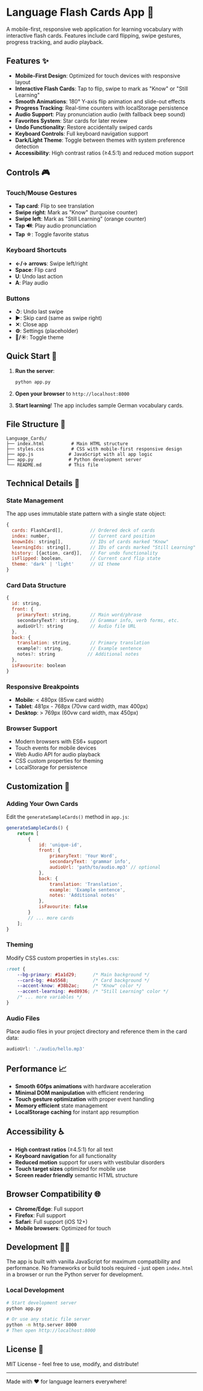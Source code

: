 # Language Flash Cards App 🎴

A mobile-first, responsive web application for learning vocabulary with interactive flash cards. Features include card flipping, swipe gestures, progress tracking, and audio playback.

## Features ✨

- **Mobile-First Design**: Optimized for touch devices with responsive layout
- **Interactive Flash Cards**: Tap to flip, swipe to mark as "Know" or "Still Learning"
- **Smooth Animations**: 180° Y-axis flip animation and slide-out effects
- **Progress Tracking**: Real-time counters with localStorage persistence
- **Audio Support**: Play pronunciation audio (with fallback beep sound)
- **Favorites System**: Star cards for later review
- **Undo Functionality**: Restore accidentally swiped cards
- **Keyboard Controls**: Full keyboard navigation support
- **Dark/Light Theme**: Toggle between themes with system preference detection
- **Accessibility**: High contrast ratios (≥4.5:1) and reduced motion support

## Controls 🎮

### Touch/Mouse Gestures
- **Tap card**: Flip to see translation
- **Swipe right**: Mark as "Know" (turquoise counter)
- **Swipe left**: Mark as "Still Learning" (orange counter)
- **Tap 🔊**: Play audio pronunciation
- **Tap ☆**: Toggle favorite status

### Keyboard Shortcuts
- **←/→ arrows**: Swipe left/right
- **Space**: Flip card
- **U**: Undo last action
- **A**: Play audio

### Buttons
- **↺**: Undo last swipe
- **▶️**: Skip card (same as swipe right)
- **✕**: Close app
- **⚙️**: Settings (placeholder)
- **🌙/☀️**: Toggle theme

## Quick Start 🚀

1. **Run the server**:
   ```bash
   python app.py
   ```

2. **Open your browser** to `http://localhost:8000`

3. **Start learning**! The app includes sample German vocabulary cards.

## File Structure 📁

```
Language_Cards/
├── index.html          # Main HTML structure
├── styles.css          # CSS with mobile-first responsive design
├── app.js             # JavaScript with all app logic
├── app.py             # Python development server
└── README.md          # This file
```

## Technical Details 🔧

### State Management
The app uses immutable state pattern with a single state object:
```javascript
{
  cards: FlashCard[],          // Ordered deck of cards
  index: number,               // Current card position
  knownIds: string[],          // IDs of cards marked "Know"
  learningIds: string[],       // IDs of cards marked "Still Learning"
  history: [{action, card}],   // For undo functionality
  isFlipped: boolean,          // Current card flip state
  theme: 'dark' | 'light'      // UI theme
}
```

### Card Data Structure
```javascript
{
  id: string,
  front: {
    primaryText: string,       // Main word/phrase
    secondaryText?: string,    // Grammar info, verb forms, etc.
    audioUrl?: string          // Audio file URL
  },
  back: {
    translation: string,       // Primary translation
    example?: string,          // Example sentence
    notes?: string            // Additional notes
  },
  isFavourite: boolean
}
```

### Responsive Breakpoints
- **Mobile**: < 480px (85vw card width)
- **Tablet**: 481px - 768px (70vw card width, max 400px)
- **Desktop**: > 769px (60vw card width, max 450px)

### Browser Support
- Modern browsers with ES6+ support
- Touch events for mobile devices
- Web Audio API for audio playback
- CSS custom properties for theming
- LocalStorage for persistence

## Customization 🎨

### Adding Your Own Cards
Edit the `generateSampleCards()` method in `app.js`:

```javascript
generateSampleCards() {
    return [
        {
            id: 'unique-id',
            front: {
                primaryText: 'Your Word',
                secondaryText: 'grammar info',
                audioUrl: 'path/to/audio.mp3' // optional
            },
            back: {
                translation: 'Translation',
                example: 'Example sentence',
                notes: 'Additional notes'
            },
            isFavourite: false
        }
        // ... more cards
    ];
}
```

### Theming
Modify CSS custom properties in `styles.css`:

```css
:root {
    --bg-primary: #1a1d29;      /* Main background */
    --card-bg: #4a5568;         /* Card background */
    --accent-know: #38b2ac;     /* "Know" color */
    --accent-learning: #ed8936; /* "Still Learning" color */
    /* ... more variables */
}
```

### Audio Files
Place audio files in your project directory and reference them in the card data:
```javascript
audioUrl: './audio/hello.mp3'
```

## Performance 📈

- **Smooth 60fps animations** with hardware acceleration
- **Minimal DOM manipulation** with efficient rendering
- **Touch gesture optimization** with proper event handling
- **Memory efficient** state management
- **LocalStorage caching** for instant app resumption

## Accessibility ♿

- **High contrast ratios** (≥4.5:1) for all text
- **Keyboard navigation** for all functionality
- **Reduced motion** support for users with vestibular disorders
- **Touch target sizes** optimized for mobile use
- **Screen reader friendly** semantic HTML structure

## Browser Compatibility 🌐

- **Chrome/Edge**: Full support
- **Firefox**: Full support
- **Safari**: Full support (iOS 12+)
- **Mobile browsers**: Optimized for touch

## Development 👨‍💻

The app is built with vanilla JavaScript for maximum compatibility and performance. No frameworks or build tools required - just open `index.html` in a browser or run the Python server for development.

### Local Development
```bash
# Start development server
python app.py

# Or use any static file server
python -m http.server 8000
# Then open http://localhost:8000
```

## License 📄

MIT License - feel free to use, modify, and distribute!

---

Made with ❤️ for language learners everywhere!
